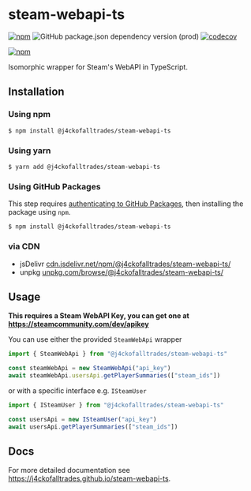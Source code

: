 # steam-webapi-ts

[![npm](https://img.shields.io/npm/v/@j4ckofalltrades\/steam-webapi-ts)](https://npmjs.com/package/@j4ckofalltrades/steam-webapi-ts)
![GitHub package.json dependency version (prod)](https://img.shields.io/github/package-json/dependency-version/j4ckofalltrades/steam-webapi-ts/typescript)
[![codecov](https://codecov.io/gh/j4ckofalltrades/steam-webapi-ts/branch/main/graph/badge.svg?token=LA1XCLYEP3)](https://codecov.io/gh/j4ckofalltrades/steam-webapi-ts)

[![npm](https://nodei.co/npm/@j4ckofalltrades/steam-webapi-ts.png?compact=true)](https://npmjs.com/package/@j4ckofalltrades/steam-webapi-ts)

Isomorphic wrapper for Steam's WebAPI in TypeScript.

## Installation

### Using npm

`$ npm install @j4ckofalltrades/steam-webapi-ts`

### Using yarn

`$ yarn add @j4ckofalltrades/steam-webapi-ts`

### Using GitHub Packages

This step requires [authenticating to GitHub Packages](https://docs.github.com/en/packages/working-with-a-github-packages-registry/working-with-the-npm-registry#authenticating-to-github-packages),
then installing the package using `npm`.

`$ npm install @j4ckofalltrades/steam-webapi-ts`

### via CDN

- jsDelivr [cdn.jsdelivr.net/npm/@j4ckofalltrades/steam-webapi-ts/](cdn.jsdelivr.net/npm/@j4ckofalltrades/steam-webapi-ts/)
- unpkg [unpkg.com/browse/@j4ckofalltrades/steam-webapi-ts/](https://unpkg.com/browse/@j4ckofalltrades/steam-webapi-ts/)

## Usage

**This requires a Steam WebAPI Key, you can get one at https://steamcommunity.com/dev/apikey**

You can use either the provided `SteamWebApi` wrapper

```typescript
import { SteamWebApi } from "@j4ckofalltrades/steam-webapi-ts"

const steamWebApi = new SteamWebApi("api_key")
await steamWebApi.usersApi.getPlayerSummaries(["steam_ids"])
```

or with a specific interface e.g. `ISteamUser`

```typescript
import { ISteamUser } from "@j4ckofalltrades/steam-webapi-ts"

const usersApi = new ISteamUser("api_key")
await usersApi.getPlayerSummaries(["steam_ids"])
```

## Docs

For more detailed documentation see https://j4ckofalltrades.github.io/steam-webapi-ts.
